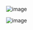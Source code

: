 ![image](https://github.com/user-attachments/assets/b8f0c403-6c88-4124-8c29-1f819a03651d)

![image](https://github.com/user-attachments/assets/a48d589f-59d9-45a5-ad99-de12edd49ebf)
